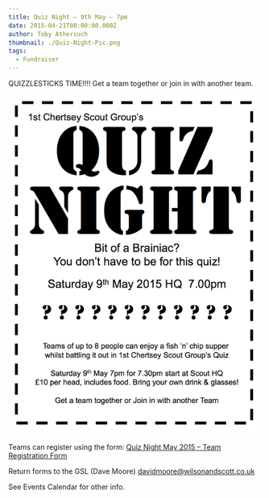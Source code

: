 ```yaml
---
title: Quiz Night – 9th May – 7pm
date: 2015-04-21T00:00:00.000Z
author: Toby Athersuch
thumbnail: ./Quiz-Night-Pic.png
tags:
  - Fundraiser
---
```


QUIZZLESTICKS TIME!!!!
Get a team together or join in with another team.

![Quiz poster](./Quiz-Night-Pic.png)

Teams can register using the form: [Quiz Night May 2015 – Team Registration Form](/assets/files/news/2015/04/21/Quiz-night-Letter-May-15.pdf)

Return forms to the GSL (Dave Moore) davidmoore@wilsonandscott.co.uk

See Events Calendar for other info.
